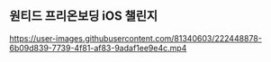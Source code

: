 ## 원티드 프리온보딩 iOS 챌린지

https://user-images.githubusercontent.com/81340603/222448878-6b09d839-7739-4f81-af83-9adaf1ee9e4c.mp4

